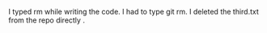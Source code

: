 I typed rm while writing the code. I had to type git rm. I deleted the third.txt from the repo directly .
